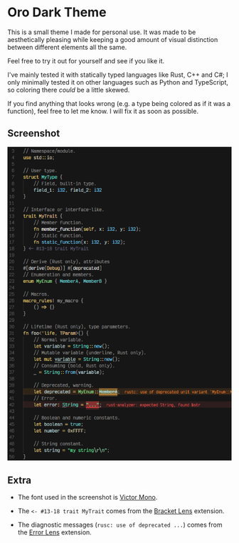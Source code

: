 # Oro Dark Theme

This is a small theme I made for personal use. It was made to be aesthetically
pleasing while keeping a good amount of visual distinction between different
elements all the same.

Feel free to try it out for yourself and see if you like it.

I've mainly tested it with statically typed languages like Rust, C++ and C#; I
only minimally tested it on other languages such as Python and TypeScript, so
coloring there *could* be a little skewed.

If you find anything that looks wrong (e.g. a type being colored as if it was
a function), feel free to let me know. I will fix it as soon as possible.

## Screenshot

![image][image]

## Extra

- The font used in the screenshot is [Victor Mono][victor-mono].

- The `<- #⁠13-18 trait MyTrait` comes from the [Bracket Lens][bracket-lens]
  extension.

- The diagnostic messages (`rusc: use of deprecated ...`) comes from the
  [Error Lens][error-lens] extension.

[image]: https://raw.githubusercontent.com/deimonn/oro-theme/0d48e749e0763c34e75e019c3d12b3a2ca753640/assets/demo.png
[victor-mono]: https://rubjo.github.io/victor-mono/
[bracket-lens]: https://marketplace.visualstudio.com/items?itemName=wraith13.bracket-lens
[error-lens]: https://marketplace.visualstudio.com/items?itemName=usernamehw.errorlens